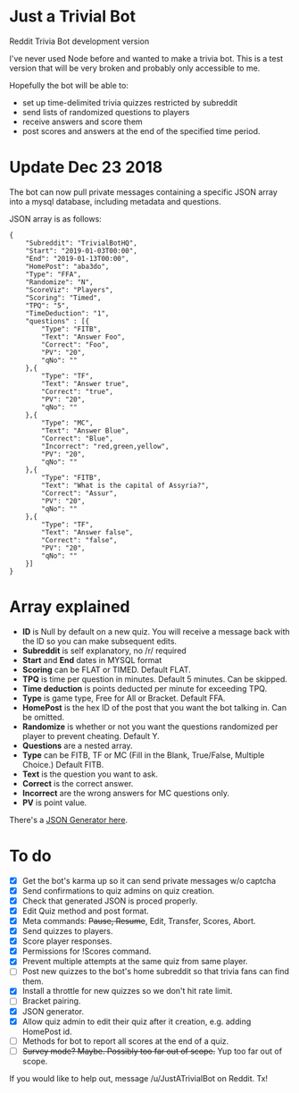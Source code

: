# Just a Trivial Bot
Reddit Trivia Bot development version

I've never used Node before and wanted to make a trivia bot. This is a test version that will be very broken and probably only accessible to me. 

Hopefully the bot will be able to:
* set up time-delimited trivia quizzes restricted by subreddit
* send lists of randomized questions to players
* receive answers and score them
* post scores and answers at the end of the specified time period.

# Update Dec 23 2018

The bot can now pull private messages containing a specific JSON array into a mysql database, including metadata and questions.

JSON array is as follows: 

```
{
	"Subreddit": "TrivialBotHQ",
	"Start": "2019-01-03T00:00",
	"End": "2019-01-13T00:00",
	"HomePost": "aba3do",
	"Type": "FFA",
	"Randomize": "N",
	"ScoreViz": "Players",
	"Scoring": "Timed",
	"TPQ": "5",
	"TimeDeduction": "1",
	"questions" : [{
		"Type": "FITB",
		"Text": "Answer Foo",
		"Correct": "Foo",
		"PV": "20",
		"qNo": ""
	},{
		"Type": "TF",
		"Text": "Answer true",
		"Correct": "true",
		"PV": "20",
		"qNo": ""
	},{
		"Type": "MC",
		"Text": "Answer Blue",
		"Correct": "Blue",
		"Incorrect": "red,green,yellow",
		"PV": "20",
		"qNo": ""
	},{
		"Type": "FITB",
		"Text": "What is the capital of Assyria?",
		"Correct": "Assur",
		"PV": "20",
		"qNo": ""
	},{
		"Type": "TF",
		"Text": "Answer false",
		"Correct": "false",
		"PV": "20",
		"qNo": ""
	}]
}
```

# Array explained
* **ID** is Null by default on a new quiz. You will receive a message back with the ID so you can make subsequent edits.
* **Subreddit** is self explanatory, no /r/ required
* **Start** and **End** dates in MYSQL format
* **Scoring** can be FLAT or TIMED. Default FLAT.
* **TPQ** is time per question in minutes. Default 5 minutes. Can be skipped.
* **Time deduction** is points deducted per minute for exceeding TPQ.
* **Type** is game type, Free for All or Bracket. Default FFA.
* **HomePost** is the hex ID of the post that you want the bot talking in. Can be omitted.
* **Randomize** is whether or not you want the questions randomized per player to prevent cheating. Default Y.
* **Questions** are a nested array.
 * **Type** can be FITB, TF or MC (Fill in the Blank, True/False, Multiple Choice.) Default FITB.
 * **Text** is the question you want to ask.
 * **Correct** is the correct answer.
 * **Incorrect** are the wrong answers for MC questions only.
 * **PV** is point value.
 
 There's a [JSON Generator here](https://justatrivialbot.github.io/triviabotdevelopment/index.html).
 
 # To do
 * [X] Get the bot's karma up so it can send private messages w/o captcha
 * [X] Send confirmations to quiz admins on quiz creation.
 * [X] Check that generated JSON is proced properly.
 * [X] Edit Quiz method and post format.
 * [X] Meta commands: ~~Pause, Resume~~, Edit, Transfer, Scores, Abort.
 * [X] Send quizzes to players.
 * [X] Score player responses.
 * [X] Permissions for !Scores command.
 * [X] Prevent multiple attempts at the same quiz from same player.
 * [ ] Post new quizzes to the bot's home subreddit so that trivia fans can find them.
 * [X] Install a throttle for new quizzes so we don't hit rate limit.
 * [ ] Bracket pairing.
 * [X] JSON generator.
 * [X] Allow quiz admin to edit their quiz after it creation, e.g. adding HomePost id.
 * [ ] Methods for bot to report all scores at the end of a quiz.
 * [ ] ~~Survey mode? Maybe. Possibly too far out of scope.~~ Yup too far out of scope.
 
 If you would like to help out, message /u/JustATrivialBot on Reddit. Tx!